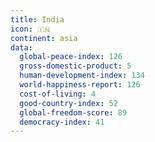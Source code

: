 ```yaml
---
title: India
icon: 🇮🇳
continent: asia
data:
  global-peace-index: 126
  gross-domestic-product: 5
  human-development-index: 134
  world-happiness-report: 126
  cost-of-living: 4
  good-country-index: 52
  global-freedom-score: 89
  democracy-index: 41
---
```

